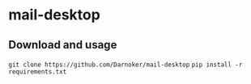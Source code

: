 # mail-desktop
## Download and usage
```git clone https://github.com/Darnoker/mail-desktop```
```pip install -r requirements.txt```

